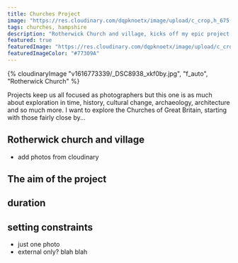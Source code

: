 ```yaml
---
title: Churches Project
image: "https://res.cloudinary.com/dqpknoetx/image/upload/c_crop,h_675,w_1200/v1616773339/_DSC8938_xkf0by.jpg"
tags: churches, hampshire
description: "Rotherwick Church and village, kicks off my epic project dedicated to churches"
featured: true
featuredImage: "https://res.cloudinary.com/dqpknoetx/image/upload/c_crop,h_675,w_1200/v1616773339/_DSC8938_xkf0by.jpg"
featuredImageColor: "#77309A"
---
```


{% 
  cloudinaryImage
    "v1616773339/_DSC8938_xkf0by.jpg",
    "f_auto",
    "Rotherwick Church"
%}

<p class="lead">Projects keep us all focused as photographers but this one is as much about exploration in time, history, cultural change, archaeology, architecture and so much more. I want to explore the Churches of Great Britain, starting with those fairly close by...</p>

## Rotherwick church and village
- add photos from cloudinary

## The aim of the project
## duration
## setting constraints
- just one photo
- external only?
blah blah